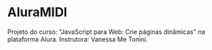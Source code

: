 # AluraMIDI
Projeto do curso: "JavaScript para Web: Crie páginas dinâmicas" na plataforma Alura. Instrutora: Vanessa Me Tonini.
